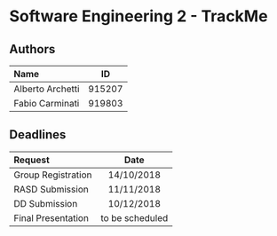 # Software Engineering 2 - TrackMe

## Authors

|**Name**|**ID**|
|:---|:---:|
|Alberto Archetti|915207|
|Fabio Carminati|919803|

## Deadlines 

|Request|Date|
|:---|:---:|
|Group Registration|14/10/2018|
|RASD Submission|11/11/2018|
|DD Submission|10/12/2018|
|Final Presentation|to be scheduled|
